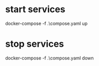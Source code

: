 # start services
docker-compose -f .\compose.yaml up

# stop services
docker-compose -f .\compose.yaml down
